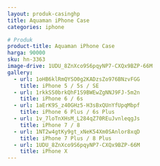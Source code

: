 ```yaml
---
layout: produk-casinghp
title: Aquaman iPhone Case
categories: iphone

# Produk
product-title: Aquaman iPhone Case
harga: 90000
sku: hn-3363
image-drive: 1UDU_8ZnXco9S6pqyNP7-CXQx9BZP-66M
gallery:
  - url: 1oHB6klRmQYSO0g2KADzsZo976BNzvFGG
    title: iPhone 5 / 5s / SE
  - url: 1rkkSS0brkQhF1S9BWEwZgNNJ9FJ-5m2n
    title: iPhone 6 / 6s
  - url: 1aErK9S_z40GHz5-H3sBxQUnYfUpqMbpf
    title: iPhone 6 Plus / 6s Plus
  - url: 1v_7loTnXHsM_L284qZ70REuJvnleqgJs
    title: iPhone 7 / 8
  - url: 1NT2w4gtKy9gt_xNeK54Xm0SAnlor8xqD
    title: iPhone 7 Plus / 8 Plus
  - url: 1UDU_8ZnXco9S6pqyNP7-CXQx9BZP-66M
    title: iPhone X
---
```

